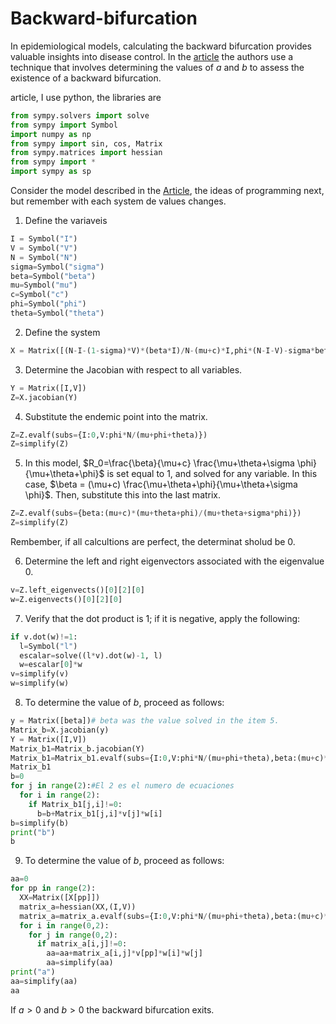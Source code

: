 # Backward-bifurcation
In epidemiological models, calculating the backward bifurcation provides valuable insights into disease control. In the [article](https://www.aimsciences.org/article/doi/10.3934/mbe.2004.1.361) the authors use a technique that involves determining the values of $a$ and $b$ to assess the existence of a backward bifurcation.

article, 
I use python, the libraries are
```python
from sympy.solvers import solve
from sympy import Symbol
import numpy as np
from sympy import sin, cos, Matrix
from sympy.matrices import hessian
from sympy import *
import sympy as sp
```

Consider the model described in the [Article](https://www.sciencedirect.com/science/article/abs/pii/S0025556400000031), the ideas of programming next, but remember with each system de values changes.
1. Define the variaveis
```python
I = Symbol("I")
V = Symbol("V")
N = Symbol("N")
sigma=Symbol("sigma")
beta=Symbol("beta")
mu=Symbol("mu")
c=Symbol("c")
phi=Symbol("phi")
theta=Symbol("theta")
```
2. Define the system
```python
X = Matrix([(N-I-(1-sigma)*V)*(beta*I)/N-(mu+c)*I,phi*(N-I-V)-sigma*beta*V*I/N-(mu+theta)*V])
```

3. Determine the Jacobian with respect to all variables.
```python
Y = Matrix([I,V])
Z=X.jacobian(Y)
```
4. Substitute the endemic point into the matrix.
```python
Z=Z.evalf(subs={I:0,V:phi*N/(mu+phi+theta)})
Z=simplify(Z)
```
5. In this model, $R_0=\frac{\beta}{\mu+c} \frac{\mu+\theta+\sigma \phi}{\mu+\theta+\phi}$ is set equal to 1, and solved for any variable. In this case, $\beta = (\mu+c) \frac{\mu+\theta+\phi}{\mu+\theta+\sigma \phi}$. Then, substitute this into the last matrix.
```python
Z=Z.evalf(subs={beta:(mu+c)*(mu+theta+phi)/(mu+theta+sigma*phi)})
Z=simplify(Z)
```
Rembember, if all calcultions are perfect, the determinat sholud be $0$.

6. Determine the left and right eigenvectors associated with the eigenvalue $0$.
```python
v=Z.left_eigenvects()[0][2][0]
w=Z.eigenvects()[0][2][0]
```
7. Verify that the dot product is $1$; if it is negative, apply the following:
```python
if v.dot(w)!=1:
  l=Symbol("l")
  escalar=solve((l*v).dot(w)-1, l)
  w=escalar[0]*w
v=simplify(v)
w=simplify(w)
```
8. To determine the value of $b$, proceed as follows:
```python
y = Matrix([beta])# beta was the value solved in the item 5. 
Matrix_b=X.jacobian(y)
Y = Matrix([I,V])
Matrix_b1=Matrix_b.jacobian(Y)
Matrix_b1=Matrix_b1.evalf(subs={I:0,V:phi*N/(mu+phi+theta),beta:(mu+c)*(mu+theta+phi)/(mu+theta+sigma*phi)})# Substitute beta as item 5 and endemic point
Matrix_b1
b=0
for j in range(2):#El 2 es el numero de ecuaciones
  for i in range(2):
    if Matrix_b1[j,i]!=0:
      b=b+Matrix_b1[j,i]*v[j]*w[i]
b=simplify(b)
print("b")
b
```
9. To determine the value of $b$, proceed as follows:
```python
aa=0
for pp in range(2):
  XX=Matrix([X[pp]])
  matrix_a=hessian(XX,(I,V))
  matrix_a=matrix_a.evalf(subs={I:0,V:phi*N/(mu+phi+theta),beta:(mu+c)*(mu+theta+phi)/(mu+theta+sigma*phi)}) # Substitute beta as item 5 and endemic point
  for i in range(0,2):
    for j in range(0,2):
      if matrix_a[i,j]!=0:
        aa=aa+matrix_a[i,j]*v[pp]*w[i]*w[j]
        aa=simplify(aa)
print("a")
aa=simplify(aa)
aa
```
If $a>0$ and $b>0$ the backward bifurcation exits.

